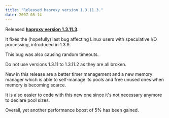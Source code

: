 ```yaml
---
title: "Released haproxy version 1.3.11.3."
date: 2007-05-14
---
```

Released **[haproxy version 1.3.11.3](download/1.3/src/)**.

It fixes the (hopefully) last bug affecting Linux users with speculative I/O processing, introduced in 1.3.9.

This bug was also causing random timeouts.

Do not use versions 1.3.11 to 1.3.11.2 as they are all broken.

New in this release are a better timer management and a new memory manager which is able to self-manage its pools and free unused ones when memory is becoming scarce.

It is also easier to code with this new one since it's not necessary anymore to declare pool sizes.

Overall, yet another performance boost of 5% has been gained.
